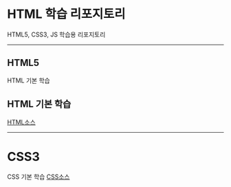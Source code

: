 # HTML 학습 리포지토리

HTML5, CSS3, JS 학습용 리포지토리

--------------------------------

## HTML5
HTML 기본 학습

## HTML 기본 학습
[HTML소스](https://github.com/sumin2123/StudyHtml/tree/main/01_HTML)

---------------------------------

# CSS3
CSS 기본 학습 [CSS소스](https://github.com/sumin2123/StudyHtml/tree/main/02_CSS)
